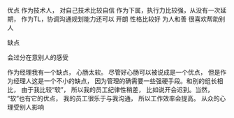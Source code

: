 优点
作为技术人， 对自己技术比较自信
作为下属，执行力比较强，从没有一次延期，
作为TL，协调沟通规划能力还可以
开朗 性格比较好 为人和善 很喜欢帮助别人

缺点

会过分在意别人的感受

 作为经理我有一个缺点， 心肠太软。 尽管好心肠可以被说成是一个优点， 但是作为经理人这是一个不小的缺点， 因为管理的确需要一些强硬手段。和别的组长相比， 由于我比较“软”， 所以我的员工纪律性稍差， 比如说开会迟到。当然， “软”也有它的优点， 我的员工很乐于与我沟通， 所以工作效率会提高。
从众的心理受别人影响